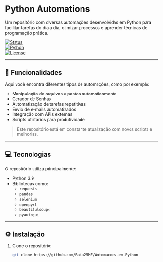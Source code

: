 # Python Automations

Um repositório com diversas automações desenvolvidas em Python para facilitar tarefas do dia a dia, otimizar processos e aprender técnicas de programação prática.

[![Status](https://img.shields.io/badge/status-em%20desenvolvimento-yellow)]()  
[![Python](https://img.shields.io/badge/python-3.9-blue?logo=python)]()  
[![License](https://img.shields.io/badge/license-Rafa25MF-green)]()  

---

## 🚀 Funcionalidades

Aqui você encontra diferentes tipos de automações, como por exemplo:

- Manipulação de arquivos e pastas automaticamente
- Gerador de Senhas
- Automatização de tarefas repetitivas
- Envio de e-mails automatizados
- Integração com APIs externas
- Scripts utilitários para produtividade

> Este repositório está em constante atualização com novos scripts e melhorias.

---

## 💻 Tecnologias

O repositório utiliza principalmente:

- Python 3.9
- Bibliotecas como:
  - `requests`
  - `pandas`
  - `selenium`
  - `openpyxl`
  - `beautifulsoup4`
  - `pyautogui`

---

## ⚙️ Instalação

1. Clone o repositório:  
   ```bash
   git clone https://github.com/Rafa25MF/Automacoes-em-Python
